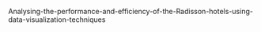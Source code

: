  Analysing-the-performance-and-efficiency-of-the-Radisson-hotels-using-data-visualization-techniques
